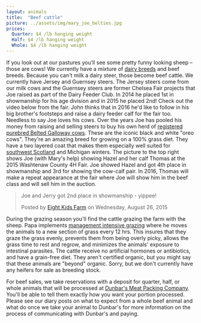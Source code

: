 ```yaml
---
layout: animals
title:  "Beef cattle"
picture: ../assets/img/mary_joe_belties.jpg
prices:
  Quarter: $4 /lb hanging weight
  Half: $4 /lb hanging weight
  Whole: $4 /lb hanging weight
---
```


If you look out at our pastures you’ll see some pretty funny looking sheep – those are cows!  We currently have a mixture of [dairy breeds](dairy_cows.html) and beef breeds. Because you can't milk a dairy steer, those become beef cattle. We currently have Jersey and Guernsey steers. The Jersey steers come from our milk cows and the Guernsey steers are former Chelsea Fair projects that Joe raised as part of the Dairy Feeder Club. In 2014 he placed 1st in showmanship for his age division and in 2015 he placed 2nd! Check out the video below from the fair. John thinks that in 2016 he'd like to follow in his big brother's footsteps and raise a dairy feeder calf for the fair too. Needless to say Joe loves his cows. Over the years Joe has pooled his money from raising and selling steers to buy his own herd of [registered purebred Belted Galloway cows](http://beltie.org). These are the iconic black and white "oreo cows". They're an amazing breed for growing on a 100% grass diet. They have a two layered coat that makes them especially well suited for [southwest Scotland](https://en.wikipedia.org/wiki/Galloway) and Michigan winters. The picture to the top right shows Joe (with Mary's help) showing Hazel and her calf Thomas at the 2015 Washtenaw County 4H Fair. Joe showed Hazel and got 4th place in showmanship and 3rd for showing the cow-calf pair. In 2016, Thomas will make a repeat appearance at the fair where Joe will show him in the beef class and will sell him in the auction.

<div id="fb-root"></div>
<script>
	(function(d, s, id) {  var js, fjs = d.getElementsByTagName(s)[0];  if (d.getElementById(id)) return;  js = d.createElement(s); js.id = id;  js.src = "//connect.facebook.net/en_US/sdk.js#xfbml=1&version=v2.3";  fjs.parentNode.insertBefore(js, fjs);}(document, 'script', 'facebook-jssdk'));
</script>

<div class="center-video">
	<div class="fb-video" data-allowfullscreen="1" data-width="500" data-href="https://www.facebook.com/NKidsFarm/videos/864449010289858/">
		<div class="fb-xfbml-parse-ignore">
			<blockquote cite="https://www.facebook.com/NKidsFarm/videos/864449010289858/"><a href="https://www.facebook.com/NKidsFarm/videos/864449010289858/"></a>
				<p>Joe and Jerry got 2nd place in showmanship - yippee!</p>
				Posted by <a href="https://www.facebook.com/NKidsFarm/">Eight Kids Farm</a> on Wednesday, August 26, 2015
			</blockquote>
		</div>
	</div>
</div>

During the grazing season you'll find the cattle grazing the farm with the sheep. Papa implements [management intensive grazing](https://en.wikipedia.org/wiki/Managed_intensive_rotational_grazing) where he moves the animals to a new section of grass every 12 hrs. This insures that they graze the grass evenly, prevents them from being overly picky, allows the grass time to rest and regrow, and minimizes the animals' exposure to intestinal parasites. The cattle receive no artificial hormones or antibiotics, and have a grain-free diet. They aren't certified organic, but you might say that these animals are "beyond" organic. Sorry, but we don't currently have any heifers for sale as breeding stock.

For beef sales, we take reservations with a deposit for quarter, half, or whole animals that will be processed at <a href="http://dunbarmeats.com">Dunbar's Meat Packing Company</a>. You'll be able to tell them exactly how you want your portion processed. Please see our diary posts on what to expect from a whole beef animal and what do once we take your animal to Dunbar's for more information on the process of communicating with Dunbar's and paying.
